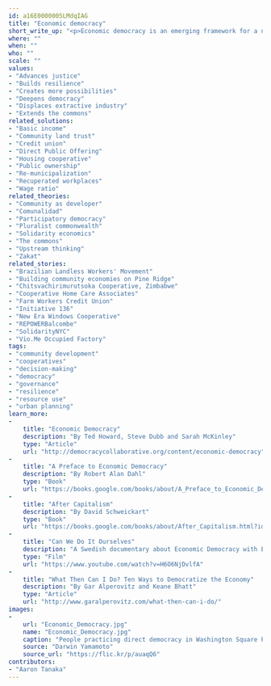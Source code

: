 ```yaml
---
id: a16E0000005LMdqIAG
title: "Economic democracy"
short_write_up: "<p>Economic democracy is an emerging framework for a new solidarity economy that prioritizes people and planet over private profits. As an alternative to capitalism and state socialism, economic democracy asserts the rights of communities to establish a basic standard of living, and to use their collective resources to achieve that standard. The “invisible hand” is replaced by community-based processes to steward capital, land and labor. Economic democracy establishes the right of popular planning as a foundation for a new economy created by the people, for the people. Worker-owned co-ops, community land trusts, participatory budgeting, and community credit unions are examples of economic democracy at a local level.</p>"
where: ""
when: ""
who: ""
scale: ""
values:
- "Advances justice"
- "Builds resilience"
- "Creates more possibilities"
- "Deepens democracy"
- "Displaces extractive industry"
- "Extends the commons"
related_solutions:
- "Basic income"
- "Community land trust"
- "Credit union"
- "Direct Public Offering"
- "Housing cooperative"
- "Public ownership"
- "Re-municipalization"
- "Recuperated workplaces"
- "Wage ratio"
related_theories:
- "Community as developer"
- "Comunalidad"
- "Participatory democracy"
- "Pluralist commonwealth"
- "Solidarity economics"
- "The commons"
- "Upstream thinking"
- "Zakat"
related_stories:
- "Brazilian Landless Workers' Movement"
- "Building community economies on Pine Ridge"
- "Chitsvachirimurutsoka Cooperative, Zimbabwe"
- "Cooperative Home Care Associates"
- "Farm Workers Credit Union"
- "Initiative 136"
- "New Era Windows Cooperative"
- "REPOWERBalcombe"
- "SolidarityNYC"
- "Vio.Me Occupied Factory"
tags:
- "community development"
- "cooperatives"
- "decision-making"
- "democracy"
- "governance"
- "resilience"
- "resource use"
- "urban planning"
learn_more:
-
    title: "Economic Democracy"
    description: "By Ted Howard, Steve Dubb and Sarah McKinley"
    type: "Article"
    url: "http://democracycollaborative.org/content/economic-democracy"
-
    title: "A Preface to Economic Democracy"
    description: "By Robert Alan Dahl"
    type: "Book"
    url: "https://books.google.com/books/about/A_Preface_to_Economic_Democracy.html?id=nd1f4qfBVJoC"
-
    title: "After Capitalism"
    description: "By David Schweickart"
    type: "Book"
    url: "https://books.google.com/books/about/After_Capitalism.html?id=KWy9JbWvjywC"
-
    title: "Can We Do It Ourselves"
    description: "A Swedish documentary about Economic Democracy with English subtitles"
    type: "Film"
    url: "https://www.youtube.com/watch?v=H6O6NjDvlfA"
-
    title: "What Then Can I Do? Ten Ways to Democratize the Economy"
    description: "By Gar Alperovitz and Keane Bhatt"
    type: "Article"
    url: "http://www.garalperovitz.com/what-then-can-i-do/"
images:
-
    url: "Economic_Democracy.jpg"
    name: "Economic_Democracy.jpg"
    caption: "People practicing direct democracy in Washington Square Park during the Occupy Wall Street movement"
    source: "Darwin Yamamoto"
    source_url: "https://flic.kr/p/auaqQ6"
contributors:
- "Aaron Tanaka"
---
```

